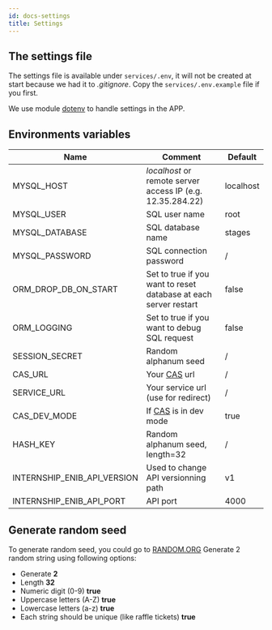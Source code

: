 ```yaml
---
id: docs-settings
title: Settings
---
```


## The settings file

The settings file is available under `services/.env`, it will not be created at start because we had it to *.gitignore*.
Copy the `services/.env.example` file if you first.

We use module [dotenv](https://github.com/motdotla/dotenv) to handle settings in the APP.

## Environments variables

| Name | Comment | Default |
| ---- | ------- | ------- |
| MYSQL_HOST | *localhost* or remote server access IP (e.g. 12.35.284.22) | localhost |
| MYSQL_USER | SQL user name | root |
| MYSQL_DATABASE | SQL database name | stages |
| MYSQL_PASSWORD | SQL connection password | / |
| ORM_DROP_DB_ON_START | Set to true if you want to reset database at each server restart | false |
| ORM_LOGGING | Set to true if you want to debug SQL request | false |
| SESSION_SECRET | Random alphanum seed | / |
| CAS_URL | Your [CAS](https://apereo.github.io/cas/6.1.x/index.html) url | / |
| SERVICE_URL | Your service url (use for redirect) | / |
| CAS_DEV_MODE | If [CAS](https://apereo.github.io/cas/6.1.x/index.html) is in dev mode | true |
| HASH_KEY | Random alphanum seed, length=32 | / |
| INTERNSHIP_ENIB_API_VERSION | Used to change API versionning path | v1 |
| INTERNSHIP_ENIB_API_PORT | API port | 4000 |

## Generate random seed

To generate random seed, you could go to [RANDOM.ORG](https://www.random.org/strings/)
Generate 2 random string using following options:

* Generate **2**
* Length **32**
* Numeric digit (0-9) **true**
* Uppercase letters (A-Z) **true**
* Lowercase letters (a-z) **true**
* Each string should be unique (like raffle tickets) **true**
